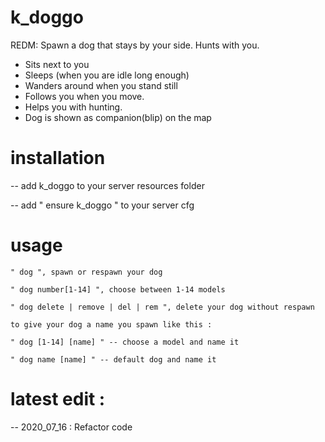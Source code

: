 # k_doggo
REDM: Spawn a dog that stays by your side. Hunts with you.

- Sits next to you
- Sleeps (when you are idle long enough)
- Wanders around when you stand still
- Follows you when you move.
- Helps you with hunting. 
- Dog is shown as companion(blip) on the map

# installation
-- add k_doggo to your server resources folder

-- add " ensure k_doggo " to your server cfg

# usage
    " dog ", spawn or respawn your dog

    " dog number[1-14] ", choose between 1-14 models

    " dog delete | remove | del | rem ", delete your dog without respawn
    
    to give your dog a name you spawn like this : 
    
    " dog [1-14] [name] " -- choose a model and name it
    
    " dog name [name] " -- default dog and name it

# latest edit : 
-- 2020_07_16 : Refactor code
